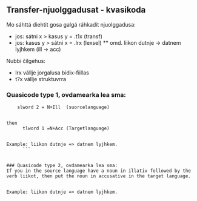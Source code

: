 



## Transfer-njuolggadusat - kvasikoda


Mo sáhttá diehtit gosa galgá ráhkadit njuolggadusa:
* jos: sátni x > kasus y = .t1x (transf)
* jos: kasus y > sátni x = .lrx (lexsel) 
** omd. liikon dutnje -> datnem lyjhkem (ill -> acc)


Nubbi čilgehus:
* lrx vállje jorgalusa bidix-fiillas
* t?x vállje struktuvrra


### Quasicode type 1, ovdamearka lea sma:
```if 	slword 1 = liikot  (suorcelanguage)
   	slword 2 = N+Ill  (suorcelanguage)

   
then
      tlword 1 =N+Acc (Targetlanguage) 

      
Example: liikon dutnje => datnem lyjhkem.      
      ```


### Quasicode type 2, ovdamearka lea sma:
If you in the source language have a noun in illativ followed by the verb liikot, then put the noun in accusative in the target language.


Example: liikon dutnje => datnem lyjhkem.



